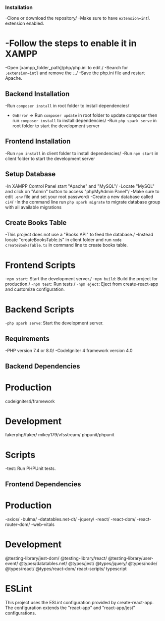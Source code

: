 ### Installation ###
-Clone or download the repository/
-Make sure to have `extension=intl` extension enabled. 

# -Follow the steps to enable it in XAMPP #
-Open [xampp_folder_path]/php/php.ini to edit./
-Search for `;extension=intl` and remove the `;`./
-Save the php.ini file and restart Apache.

## Backend Installation
-Run `composer install` in root folder to install dependencies/
- `OnError` => Run `composer update` in root folder to update composer then run `composer install` to install dependencies/
-Run `php spark serve` in root folder to start the development server

## Frontend Installation
-Run `npm install` in client folder to install dependencies/
-Run `npm start` in client folder to start the development server

## Setup Database
-In XAMPP Control Panel start "Apache" and "MySQL"/
-Locate "MySQL" and click on "Admin" button to access "phpMyAdmin Panel"/
-Make sure to edit `.env` file and set your root password/
-Create a new database called `ci4`/
-In the command line run `php spark migrate` to migrate database group with all available migrations

## Create Books Table
-This project does not use a "Books API" to feed the database./
-Instead locate "createBooksTable.ts" in client folder and run `node createBooksTable.ts` in command line to create books table.

# Frontend Scripts
-`npm start`: Start the development server./
-`npm build`: Build the project for production./
-`npm test`: Run tests./
-`npm eject`: Eject from create-react-app and customize configuration.

# Backend Scripts
-`php spark serve`: Start the development server.

## Requirements
-PHP version 7.4 or 8.0/
-CodeIgniter 4 framework version 4.0

## Backend Dependencies

# Production
codeigniter4/framework

# Development
fakerphp/faker/
mikey179/vfsstream/
phpunit/phpunit

# Scripts
-test: Run PHPUnit tests.

## Frontend Dependencies

# Production
-axios/
-bulma/
-datatables.net-dt/
-jquery/
-react/
-react-dom/
-react-router-dom/
-web-vitals

# Development
@testing-library/jest-dom/
@testing-library/react/
@testing-library/user-event/
@types/datatables.net/
@types/jest/
@types/jquery/
@types/node/
@types/react/
@types/react-dom/
react-scripts/
typescript

# ESLint
This project uses the ESLint configuration provided by create-react-app. The configuration extends the "react-app" and "react-app/jest" configurations.
